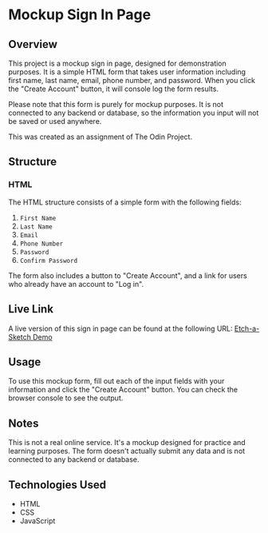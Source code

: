 # Mockup Sign In Page

## Overview
This project is a mockup sign in page, designed for demonstration purposes. It is a simple HTML form that takes user information including first name, last name, email, phone number, and password. When you click the "Create Account" button, it will console log the form results.

Please note that this form is purely for mockup purposes. It is not connected to any backend or database, so the information you input will not be saved or used anywhere.

This was created as an assignment of The Odin Project.

## Structure

### HTML
The HTML structure consists of a simple form with the following fields:

1. `First Name`
2. `Last Name`
3. `Email`
4. `Phone Number`
5. `Password`
6. `Confirm Password`

The form also includes a button to "Create Account", and a link for users who already have an account to "Log in".

## Live Link
A live version of this sign in page can be found at the following URL: [Etch-a-Sketch Demo](https://logant97.github.io/Sketch-Pad/)

## Usage
To use this mockup form, fill out each of the input fields with your information and click the "Create Account" button. You can check the browser console to see the output.

## Notes
This is not a real online service. It's a mockup designed for practice and learning purposes. The form doesn't actually submit any data and is not connected to any backend or database.

## Technologies Used
- HTML
- CSS
- JavaScript
